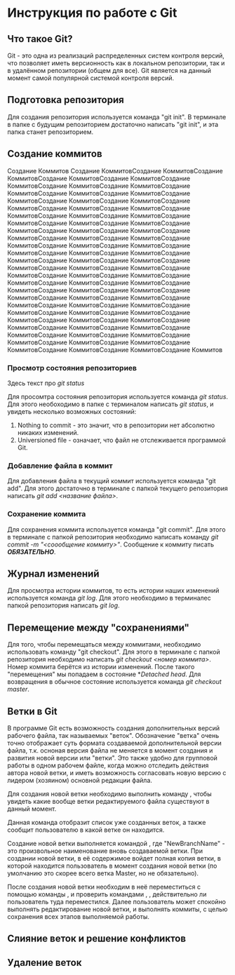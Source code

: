 # Инструкция по работе с Git

## Что такое Git?

Git - это одна из реализаций распределенных систем контроля версий, что позволяет иметь версионность как в локальном репозитории, так и в удалённом репозитории (общем для все). Git 
является на данный момент самой популярной системой контроля версий.

## Подготовка репозитория
Для создания репозитория используется команда "git init". В терминале в папке с будущим репозиторием достаточно написать "git init", и эта папка станет репозиторием.

## Создание коммитов
Создание Коммитов Создание КоммитовСоздание КоммитовСоздание КоммитовСоздание КоммитовСоздание КоммитовСоздание КоммитовСоздание КоммитовСоздание КоммитовСоздание КоммитовСоздание КоммитовСоздание КоммитовСоздание КоммитовСоздание КоммитовСоздание КоммитовСоздание КоммитовСоздание КоммитовСоздание КоммитовСоздание КоммитовСоздание КоммитовСоздание КоммитовСоздание КоммитовСоздание КоммитовСоздание КоммитовСоздание КоммитовСоздание КоммитовСоздание КоммитовСоздание КоммитовСоздание КоммитовСоздание КоммитовСоздание КоммитовСоздание КоммитовСоздание КоммитовСоздание КоммитовСоздание КоммитовСоздание КоммитовСоздание КоммитовСоздание КоммитовСоздание КоммитовСоздание КоммитовСоздание КоммитовСоздание КоммитовСоздание КоммитовСоздание КоммитовСоздание КоммитовСоздание КоммитовСоздание КоммитовСоздание КоммитовСоздание КоммитовСоздание КоммитовСоздание КоммитовСоздание КоммитовСоздание КоммитовСоздание КоммитовСоздание КоммитовСоздание КоммитовСоздание КоммитовСоздание КоммитовСоздание КоммитовСоздание КоммитовСоздание КоммитовСоздание КоммитовСоздание КоммитовСоздание КоммитовСоздание КоммитовСоздание КоммитовСоздание КоммитовСоздание КоммитовСоздание КоммитовСоздание КоммитовСоздание КоммитовСоздание КоммитовСоздание КоммитовСоздание КоммитовСоздание КоммитовСоздание Коммитов


### Просмотр состояния репозиториев
Здесь текст про *git status*

Для просомтра состояния репозитория используется команда *git status*.  Для этого необоходимо в папке с терминалом написать *git status*, и увидеть несколько возможных состояний:
1. Nothing to commit - это значит, что в репозитории нет абсолютно никаких изменений.
2. Universioned file - означает, что файл не отслеживается программой Git.


### Добавление файла в коммит
Для добавления файла в текущий коммит используется команда "git add". Для этого достаточно в терминале с папкой текущего репозитория написать *git add <название файла>*.

### Сохранение коммита
Для сохранения коммита используется команда "git commit". Для этого в терминале с папкой репозитория необходимо написать команду *git commit -m "<соообщение коммиту>"*. Сообщение к коммиту писать ***ОБЯЗАТЕЛЬНО***.


## Журнал изменений
Для просмотра истории коммитов, то есть истории наших изменений используется команда *git log*. Для этого необходимо в терминалес папкой репозитория написать *git log*. 

## Перемещение между "сохранениями"

Для того, чтобы перемещаться между коммитами, необходимо использовать команду "git checkout". Для этого в терминале с папкой репозитория необходимо написать *git checkout <номер коммита>*. Номер коммита берётся из истории изменений. После такого "перемещения" мы попадаем в состояние **Detached head*. Для возвращения в обычное состояние используется команда *git checkout master*.

## Ветки в Git
В программе Git есть возможность создания дополнительных версий рабочего файла, так называемых "веток". Обозначение "ветка" очень точно отображает суть формата создаваемой дополнительной версии файла, т.к. осноная версия файла не меняется в момент создания и развития новой версии или "ветки". Это также удобно для групповой работы в одном рабочем файле, когда можно отследить действия автора новой ветки, и иметь возможность согласовать новую версию с лидером (хозяином) основной редакции файла.

Для создания новой ветки необходимо выполнить команду <git branch>, чтобы увидеть какие вообще ветки редактируемого файла существуют в данный момент.

Данная команда отобразит список уже созданных веток, а также сообщит пользователю в какой ветке он находится. 

Создание новой ветки выполняется командой <git branch NewBranchName>, где "NewBranchName" - это произвольное наименование вновь создаваемой ветки. При создании новой ветки, в её содержимое войдет полная копия ветки, в которой находится пользователь в момент создания новой ветки (по умолчанию это скорее всего ветка Master, но не обязательно).

После создания новой ветки необходим в неё переместиться с помощью команды <git checkout NewBranchName>, и проверить командами <git branch>, <git status>, действительно ли пользователь туда переместился.
Далее пользователь может спокойно выполнять редактирование новой ветки, и выполнять коммиты, с целью сохранения всех этапов выполняемой работы.


## Слияние веток и решение конфликтов



## Удаление веток   